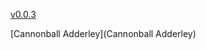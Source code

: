 [v0.0.3](https://github.com/littleflute/m52/edit/master/README.md)

[Cannonball Adderley](Cannonball Adderley)

